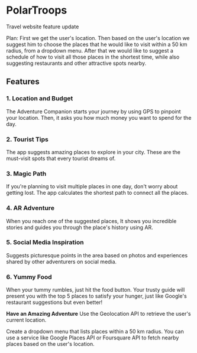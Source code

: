 # PolarTroops
Travel website feature update

Plan:
First we get the user's location. Then based on the user's location we suggest him to choose the places that he would like to visit within a 50 km radius, from a dropdown menu. After that we would like to suggest a schedule of how to visit all those places in the shortest time, while also suggesting restaurants and other attractive spots nearby.


## Features

### 1. Location and Budget
The Adventure Companion starts your journey by using GPS to pinpoint your location. Then, it asks you how much money you want to spend for the day.
### 2. Tourist Tips
The app suggests amazing places to explore in your city. These are the must-visit spots that every tourist dreams of.
### 3. Magic Path
If you're planning to visit multiple places in one day, don't worry about getting lost. The app calculates the shortest path to connect all the places. 
### 4. AR Adventure
When you reach one of the suggested places, It shows you incredible stories and guides you through the place's history using AR.
### 5. Social Media Inspiration
Suggests picturesque points in the area based on photos and experiences shared by other adventurers on social media.
### 6. Yummy Food
When your tummy rumbles, just hit the food button. Your trusty guide will present you with the top 5 places to satisfy your hunger, just like Google's restaurant suggestions but even better!

**Have an Amazing Adventure**
Use the Geolocation API to retrieve the user's current location.

Create a dropdown menu that lists places within a 50 km radius. You can use a service like Google Places API or Foursquare API to fetch nearby places based on the user's location.
